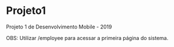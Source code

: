 # Projeto1
Projeto 1 de Desenvolvimento Mobile - 2019

OBS: Utilizar /employee para acessar a primeira página do sistema.
